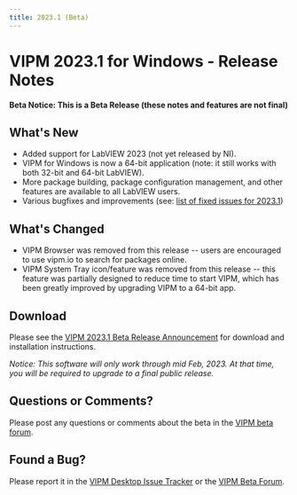 ```yaml
---
title: 2023.1 (Beta)
---
```


# VIPM 2023.1 for Windows - Release Notes

**Beta Notice: This is a Beta Release (these notes and features are not final)**

## What's New

- Added support for LabVIEW 2023 (not yet released by NI).
- VIPM for Windows is now a 64-bit application (note: it still works with both 32-bit and 64-bit LabVIEW).
- More package building, package configuration management, and other features are available to all LabVIEW users.
- Various bugfixes and improvements (see: [list of fixed issues for 2023.1](https://github.com/vipm-io/vipm-desktop-issues/milestone/1)) 

## What's Changed

- VIPM Browser was removed from this release -- users are encouraged to use vipm.io to search for packages online.
- VIPM System Tray icon/feature was removed from this release -- this feature was partially designed to reduce time to start VIPM, which has been greatly improved by upgrading VIPM to a 64-bit app.

## Download

Please see the [VIPM 2023.1 Beta Release Announcement](https://forums.vipm.io/topic/6883-vipm-2023-for-windows-beta-tester-release/) for download and installation instructions.

_Notice: This software will only work through mid Feb, 2023. At that time, you will be required to upgrade to a final public release._

## Questions or Comments?

Please post any questions or comments about the beta in the [VIPM beta forum](https://forums.vipm.io/forum/87-vipm-public-betas/).

## Found a Bug?

Please report it in the [VIPM Desktop Issue Tracker](https://github.com/vipm-io/vipm-desktop-issues) or the [VIPM Beta Forum](https://forums.vipm.io/forum/87-vipm-public-betas/).
